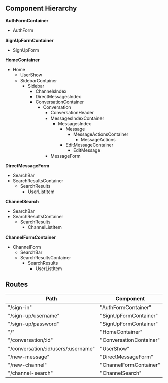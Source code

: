 
## Component Hierarchy

**AuthFormContainer**
  - AuthForm

**SignUpFormContainer**
  - SignUpForm

**HomeContainer**
  - Home
    - UserShow
    - SidebarContainer
      - Sidebar
        - ChannelsIndex
        - DirectMessagesIndex
        - ConversationContainer
          - Conversation
            - ConversationHeader
            - MessagesIndexContainer
              - MessagesIndex
                - Message
                  - MessageActionsContainer
                    - MessageActions
                - EditMessageContainer
                  - EditMessage
            - MessageForm

**DirectMessageForm**
  - SearchBar
  - SearchResultsContainer
    - SearchResults
      - UserListItem


**ChannelSearch**
  - SearchBar
  - SearchResultsContainer
    - SearchResults
      - ChannelListItem

**ChannelFormContainer**
  - ChannelForm
    - SearchBar
    - SearchResultsContainer
      - SearchResults
        - UserListItem


## Routes

|Path   | Component   |
|-------|-------------|
| "/sign-in"          | "AuthFormContainer"   |
| "/sign-up/username" | "SignUpFormContainer" |
| "/sign-up/password" | "SignUpFormContainer" |
| "/"                 | "HomeContainer"       |
| "/conversation/:id" | "ConversationContainer" |
| "/conversation/:id/users/:username" | "UserShow" |
| "/new-message"      | "DirectMessageForm" |
| "/new-channel"      | "ChannelFormContainer"
| "/channel-search"   | "ChannelSearch" |
